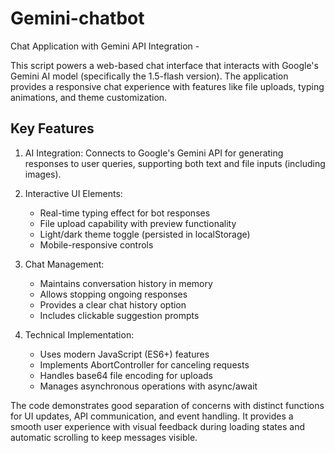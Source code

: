 # Gemini-chatbot

Chat Application with Gemini API Integration -

This script powers a web-based chat interface that interacts with Google's Gemini AI model (specifically the 1.5-flash version). The application provides a responsive chat experience with features like file uploads, typing animations, and theme customization.

## Key Features

1. AI Integration: Connects to Google's Gemini API for generating responses to user queries, supporting both text and file inputs (including images).

2. Interactive UI Elements:
   - Real-time typing effect for bot responses
   - File upload capability with preview functionality
   - Light/dark theme toggle (persisted in localStorage)
   - Mobile-responsive controls

3. Chat Management:
   - Maintains conversation history in memory
   - Allows stopping ongoing responses
   - Provides a clear chat history option
   - Includes clickable suggestion prompts

4. Technical Implementation:
   - Uses modern JavaScript (ES6+) features
   - Implements AbortController for canceling requests
   - Handles base64 file encoding for uploads
   - Manages asynchronous operations with async/await

The code demonstrates good separation of concerns with distinct functions for UI updates, API communication, and event handling. It provides a smooth user experience with visual feedback during loading states and automatic scrolling to keep messages visible.
